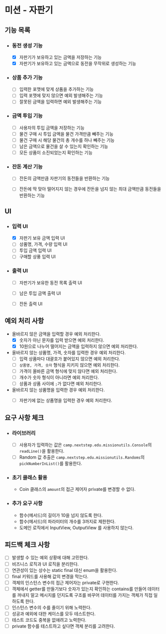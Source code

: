 # 미션 - 자판기

## 기능 목록

- ### 동전 생성 기능
    - [x] 자판기가 보유하고 있는 금액을 저장하는 기능
    - [x] 자판기가 보유하고 있는 금액으로 동전을 무작위로 생성하는 기능

- ### 상품 추가 기능
    - [ ] 입력한 포맷에 맞게 상품을 추가하는 기능
    - [ ] 입력 포맷에 맞지 않으면 예외 발생해주는 기능
    - [ ] 잘못된 금액을 입력하면 예외 발생해주는 기능

- ### 금액 투입 기능
    - [ ] 사용자의 투입 금액을 저장하는 기능
    - [ ] 물건 구매 시 투입 금액을 물건 가격만큼 빼주는 기능
    - [ ] 물건 구매 시 해당 물건의 총 개수를 하나 빼주는 기능
    - [ ] 남은 금액으로 물건을 살 수 있는지 확인하는 기능
    - [ ] 모든 상품이 소진되었는지 확인하는 기능

- ### 잔돈 계산 기능
    - [ ] 잔돈의 금액만큼 자판기의 동전들을 반환하는 기능
    - [ ] 잔돈에 딱 맞아 떨어지지 않는 경우에 잔돈을 넘지 않는 최대 금액만큼 동전들을 반환하는 기능


## UI

- ### 입력 UI
    - [x] 자판기 보유 금액 입력 UI
    - [ ] 상품명, 가격, 수량 입력 UI
    - [ ] 투입 금액 입력 UI
    - [ ] 구매할 상풍 입력 UI

- ### 출력 UI
    - [ ] 자판기가 보유한 동전 목록 출력 UI
    - [ ] 남은 투입 금액 출력 UI
    - [ ] 잔돈 출력 UI


## 예외 처리 사항

- 올바르지 않은 금액을 입력할 경우 예외 처리한다.
    - [x] 숫자가 아닌 문자를 입력 받으면 예외 처리한다.
    - [x] 10원으로 나누어 떨어지는 금액을 입력하지 않으면 예외 처리한다.

- 올바르지 않는 상품명, 가격, 숫자를 입력한 경우 예외 처리한다.
    - [ ] 입력 상품마다 대괄호가 붙어있지 않으면 예외 처리한다.
    - [ ] `상품명, 가격, 숫자` 형식을 지키지 않으면 예외 처리한다.
    - [ ] 가격이 올바른 금액 형식에 맞지 않다면 예외 처리한다.
    - [ ] 개수가 숫자 형식이 아니라면 예외 처리한다.
    - [ ] 상품과 상품 사이에 `;`가 없다면 예외 처리한다.

- 올바르지 않는 상품명을 입력한 경우 예외 처리한다.
    - [ ] 자판기에 없는 상품명을 입력한 경우 예외 처리한다.


## 요구 사항 체크

- ### 라이브러리
    - [ ] 사용자가 입력하는 값은 `camp.nextstep.edu.missionutils.Console`의 `readLine()`을 활용한다.
    - [ ] Random 값 추출은 `camp.nextstep.edu.missionutils.Randoms`의 `pickNumberInList()`를 활용한다.

- ### 초기 클래스 활용
    - Coin 클래스의 `amount`의 접근 제어자 private를 변경할 수 없다.

- ### 추가 요구 사항
    - 함수(메서드)의 길이가 10을 넘지 않도록 한다.
    - 함수(메서드)의 파라미터의 개수를 3까지로 제한한다.
    - 도메인 로직에서 InputView, OutputView 를 사용하지 않는다.


## 피드백 체크 사항
- [ ] 발생할 수 있는 예외 상황에 대해 고민한다.
- [ ] 비즈니스 로직과 UI 로직을 분리한다.
- [ ] 연관성이 있는 상수는 static final 대신 enum을 활용한다.
- [ ] final 키워드를 사용해 값의 변경을 막는다.
- [ ] 객체의 인스턴스 변수의 접근 제어자는 private로 구현한다.
- [ ] 객체에서 getter를 만들기보다 숫자가 있는지 확인하는 contains를 만들어 데이터를 꺼내지 말고 메시지를 던지도록 구조를 바꾸어 데이터를 가지는 객체가 직접 일하도록 한다.
- [ ] 인스턴스 변수의 수를 줄이기 위해 노력한다.
- [ ] 성공과 예외에 대한 케이스를 모두 테스트한다.
- [ ] 테스트 코드도 중복을 없애려고 노력한다.
- [ ] private 함수를 테스트하고 싶다면 객체 분리를 고려한다.
